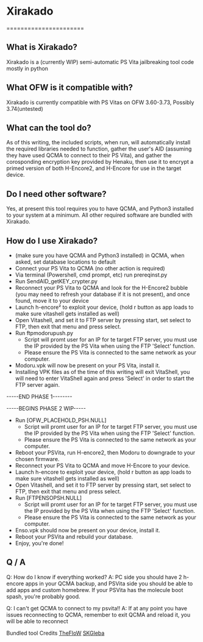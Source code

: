 # Xirakado
======================

## What is Xirakado?
Xirakado is a (currently WIP) semi-automatic PS Vita jailbreaking tool code mostly in python

## What OFW is it compatible with?
Xirakado is currently compatible with PS Vitas on OFW 3.60-3.73, Possibly 3.74(untested)

## What can the tool do?
As of this writing, the included scripts, when run, will automatically install the required libraries needed to function, gather the user's AID (assuming they have used QCMA to connect to their PS Vita), and gather the corosponding encryption key provided by Henaku, then use it to encrypt a primed version of both H-Encore2, and H-Encore for use in the target device.

## Do I need other software?
Yes, at present this tool requires you to have QCMA, and Python3 installed to your system at a minimum. All other required software are bundled with Xirakado.

## How do I use Xirakado?

* (make sure you have QCMA and Python3 installed) in QCMA, when asked, set database locations to default
* Connect your PS Vita to QCMA (no other action is required)
* Via terminal (Powershell, cmd prompt, etc) run prereqinst.py
* Run SendAID_getKEY_crypter.py
* Reconnect your PS Vita to QCMA and look for the H-Encore2 bubble (you may need to refresh your database if it is not present), and once found, move it to your device
* Launch h-encore² to exploit your device, (hold r button as app loads to make sure vitashell gets installed as well)
* Open Vitashell, and set it to FTP server by pressing start, set select to FTP, then exit that menu and press select.
* Run ftpmodorupush.py
	* Script will promt user for an IP for te target FTP server, you must use the IP provided by the PS Vita when using the FTP 'Select' function.
	* Please ensure the PS Vita is connected to the same network as your computer.
* Modoru.vpk will now be present on your PS Vita, install it.
* Installing VPK files as of the time of this writing will exit VitaShell, you will need to enter VitaShell again and press 'Select' in order to start the FTP server again.

-----END PHASE 1--------



-----BEGINS PHASE 2 WIP-----

* Run [OFW_PLACEHOLD_PSH.NULL]
	* Script will promt user for an IP for te target FTP server, you must use the IP provided by the PS Vita when using the FTP 'Select' function.
	* Please ensure the PS Vita is connected to the same network as your computer.
* Reboot your PSVita, run H-encore2, then Modoru to downgrade to your chosen firmware.
* Reconnect your PS Vita to QCMA and move H-Encore to your device.
* Launch h-encore to exploit your device, (hold r button as app loads to make sure vitashell gets installed as well)
* Open Vitashell, and set it to FTP server by pressing start, set select to FTP, then exit that menu and press select.
* Run [FTPENSOPSH.NULL]
	* Script will promt user for an IP for te target FTP server, you must use the IP provided by the PS Vita when using the FTP 'Select' function.
	* Please ensure the PS Vita is connected to the same network as your computer.
* Enso.vpk should now be present on your device, install it.
* Reboot your PSVita and rebuild your database.
* Enjoy, you're done!



## Q / A

Q: How do I know if everything worked?
A: PC side you should have 2 h-encore apps in your QCMA backup, and PSVita side you should be able to add apps and custom homebrew. If your PSVita has the molecule boot spash, you're probably good.

Q: I can't get QCMA to connect to my psvita!!
A: If at any point you have issues reconnecting to QCMA, remember to exit QCMA and reload it, you will be able to reconnect

Bundled tool Credits
[TheFloW](https://github.com/TheOfficialFloW) 
[SKGleba](https://github.com/SKGleba)
